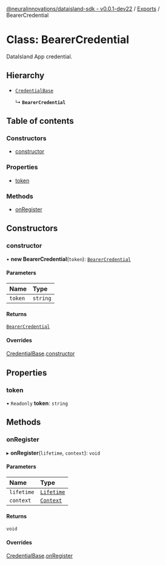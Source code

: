 [@neuralinnovations/dataisland-sdk - v0.0.1-dev22](../../README.md) / [Exports](../modules.md) / BearerCredential

# Class: BearerCredential

DataIsland App credential.

## Hierarchy

- [`CredentialBase`](CredentialBase.md)

  ↳ **`BearerCredential`**

## Table of contents

### Constructors

- [constructor](BearerCredential.md#constructor)

### Properties

- [token](BearerCredential.md#token)

### Methods

- [onRegister](BearerCredential.md#onregister)

## Constructors

### constructor

• **new BearerCredential**(`token`): [`BearerCredential`](BearerCredential.md)

#### Parameters

| Name | Type |
| :------ | :------ |
| `token` | `string` |

#### Returns

[`BearerCredential`](BearerCredential.md)

#### Overrides

[CredentialBase](CredentialBase.md).[constructor](CredentialBase.md#constructor)

## Properties

### token

• `Readonly` **token**: `string`

## Methods

### onRegister

▸ **onRegister**(`lifetime`, `context`): `void`

#### Parameters

| Name | Type |
| :------ | :------ |
| `lifetime` | [`Lifetime`](Lifetime.md) |
| `context` | [`Context`](Context.md) |

#### Returns

`void`

#### Overrides

[CredentialBase](CredentialBase.md).[onRegister](CredentialBase.md#onregister)
